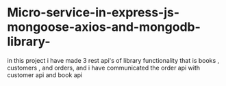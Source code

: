 # Micro-service-in-express-js-mongoose-axios-and-mongodb-library-
in this project i have made 3 rest api's of  library functionality  that is  books , customers , and orders,   and i have communicated the order api with customer api and book api 
